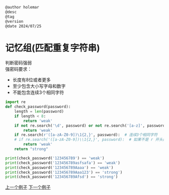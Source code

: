
```markdown
@author holemar
@desc
@tag
@version 
@date 2024/07/25
```

# 记忆组(匹配重复字符串)
判断密码强弱  
强密码要求：
- 长度有8位或者更多
- 至少包含大小写字母和数字
- 不能包含连续3个相同字符

```python
import re
def check_password(password):
    length = len(password)
    if length < 8:
        return 'weak'
    if not re.search('\d', password) or not re.search('[a-z]', password) or not re.search('[A-Z]', password):
        return 'weak'
    if re.search(r'([a-zA-Z0-9])\1{2,}', password):  # 连续3个相同字符
    # if re.search('([a-zA-Z0-9])\\1{2,}', password):  # 如果不是 r 开头的字符串，则 \1 必须写成 \\1
        return 'weak'
    return "strong"

print(check_password('123456789') == 'weak')
print(check_password('123456789asfsafa') == 'weak')
print(check_password('123456789Aaaa') == 'weak')
print(check_password('123456789Aaa123') == 'strong')
print(check_password('123456789Afsd') == 'strong')
```

[上一个例子](204.md)    [下一个例子](206.md)